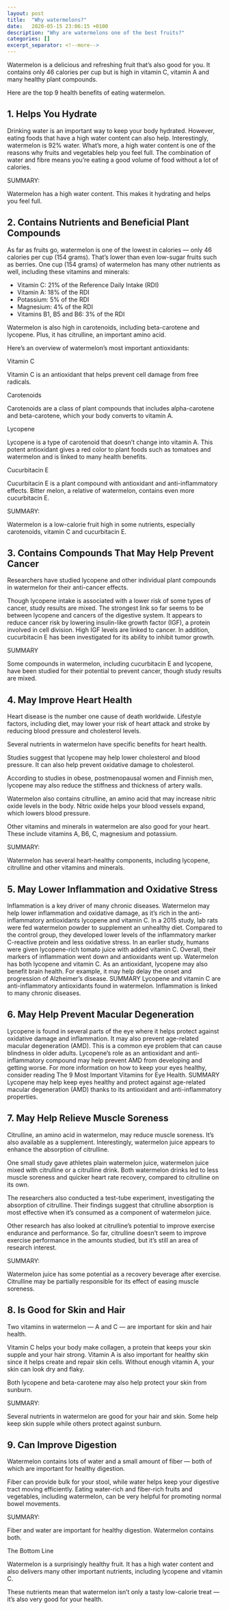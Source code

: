 ```yaml
---
layout: post
title:  "Why watermelons?"
date:   2020-05-15 23:06:15 +0100
description: "Why are watermelons one of the best fruits?"
categories: []
excerpt_separator: <!--more-->
---
```


Watermelon is a delicious and refreshing fruit that’s also good for you.
It contains only 46 calories per cup but is high in vitamin C, vitamin A and many healthy plant compounds.

Here are the top 9 health benefits of eating watermelon.

## 1. Helps You Hydrate
Drinking water is an important way to keep your body hydrated. However, eating foods that have a high water content can also help. Interestingly, watermelon is 92% water. What’s more, a high water content is one of the reasons why fruits and vegetables help you feel full. The combination of water and fibre means you’re eating a good volume of food without a lot of calories.

SUMMARY:

Watermelon has a high water content. This makes it hydrating and helps you feel full.

## 2. Contains Nutrients and Beneficial Plant Compounds
As far as fruits go, watermelon is one of the lowest in calories — only 46 calories per cup (154 grams). That’s lower than even low-sugar fruits such as berries. One cup (154 grams) of watermelon has many other nutrients as well, including these vitamins and minerals:
- Vitamin C: 21% of the Reference Daily Intake (RDI)
- Vitamin A: 18% of the RDI
- Potassium: 5% of the RDI
- Magnesium: 4% of the RDI
- Vitamins B1, B5 and B6: 3% of the RDI

Watermelon is also high in carotenoids, including beta-carotene and lycopene. Plus, it has citrulline, an important amino acid.

Here’s an overview of watermelon’s most important antioxidants:

Vitamin C

Vitamin C is an antioxidant that helps prevent cell damage from free radicals.

Carotenoids

Carotenoids are a class of plant compounds that includes alpha-carotene and beta-carotene, which your body converts to vitamin A.

Lycopene

Lycopene is a type of carotenoid that doesn’t change into vitamin A. This potent antioxidant gives a red color to plant foods such as tomatoes and watermelon and is linked to many health benefits.

Cucurbitacin E

Cucurbitacin E is a plant compound with antioxidant and anti-inflammatory effects. Bitter melon, a relative of watermelon, contains even more cucurbitacin E.

SUMMARY:

Watermelon is a low-calorie fruit high in some nutrients, especially carotenoids, vitamin C and cucurbitacin E.

## 3. Contains Compounds That May Help Prevent Cancer
Researchers have studied lycopene and other individual plant compounds in watermelon for their anti-cancer effects.

Though lycopene intake is associated with a lower risk of some types of cancer, study results are mixed. The strongest link so far seems to be between lycopene and cancers of the digestive system. It appears to reduce cancer risk by lowering insulin-like growth factor (IGF), a protein involved in cell division. High IGF levels are linked to cancer. In addition, cucurbitacin E has been investigated for its ability to inhibit tumor growth.

SUMMARY

Some compounds in watermelon, including cucurbitacin E and lycopene, have been studied for their potential to prevent cancer, though study results are mixed.
<!--more-->

## 4. May Improve Heart Health
Heart disease is the number one cause of death worldwide.
Lifestyle factors, including diet, may lower your risk of heart attack and stroke by reducing blood pressure and cholesterol levels.

Several nutrients in watermelon have specific benefits for heart health.

Studies suggest that lycopene may help lower cholesterol and blood pressure. It can also help prevent oxidative damage to cholesterol.

According to studies in obese, postmenopausal women and Finnish men, lycopene may also reduce the stiffness and thickness of artery walls.

Watermelon also contains citrulline, an amino acid that may increase nitric oxide levels in the body. Nitric oxide helps your blood vessels expand, which lowers blood pressure.

Other vitamins and minerals in watermelon are also good for your heart. These include vitamins A, B6, C, magnesium and potassium.

SUMMARY:

Watermelon has several heart-healthy components, including lycopene, citrulline and other vitamins and minerals.

## 5. May Lower Inflammation and Oxidative Stress
Inflammation is a key driver of many chronic diseases.
Watermelon may help lower inflammation and oxidative damage, as it’s rich in the anti-inflammatory antioxidants lycopene and vitamin C.
In a 2015 study, lab rats were fed watermelon powder to supplement an unhealthy diet. Compared to the control group, they developed lower levels of the inflammatory marker C-reactive protein and less oxidative stress.
In an earlier study, humans were given lycopene-rich tomato juice with added vitamin C. Overall, their markers of inflammation went down and antioxidants went up. Watermelon has both lycopene and vitamin C.
As an antioxidant, lycopene may also benefit brain health. For example, it may help delay the onset and progression of Alzheimer’s disease.
SUMMARY
Lycopene and vitamin C are anti-inflammatory antioxidants found in watermelon. Inflammation is linked to many chronic diseases.

## 6. May Help Prevent Macular Degeneration
Lycopene is found in several parts of the eye where it helps protect against oxidative damage and inflammation.
It may also prevent age-related macular degeneration (AMD). This is a common eye problem that can cause blindness in older adults.
Lycopene’s role as an antioxidant and anti-inflammatory compound may help prevent AMD from developing and getting worse.
For more information on how to keep your eyes healthy, consider reading The 9 Most Important Vitamins for Eye Health.
SUMMARY
Lycopene may help keep eyes healthy and protect against age-related macular degeneration (AMD) thanks to its antioxidant and anti-inflammatory properties.

## 7. May Help Relieve Muscle Soreness
Citrulline, an amino acid in watermelon, may reduce muscle soreness. It’s also available as a supplement.
Interestingly, watermelon juice appears to enhance the absorption of citrulline.

One small study gave athletes plain watermelon juice, watermelon juice mixed with citrulline or a citrulline drink. Both watermelon drinks led to less muscle soreness and quicker heart rate recovery, compared to citrulline on its own.

The researchers also conducted a test-tube experiment, investigating the absorption of citrulline. Their findings suggest that citrulline absorption is most effective when it’s consumed as a component of watermelon juice.

Other research has also looked at citrulline’s potential to improve exercise endurance and performance.
So far, citrulline doesn’t seem to improve exercise performance in the amounts studied, but it’s still an area of research interest.

SUMMARY:

Watermelon juice has some potential as a recovery beverage after exercise. Citrulline may be partially responsible for its effect of easing muscle soreness.

## 8. Is Good for Skin and Hair
Two vitamins in watermelon — A and C — are important for skin and hair health.

Vitamin C helps your body make collagen, a protein that keeps your skin supple and your hair strong.
Vitamin A is also important for healthy skin since it helps create and repair skin cells. Without enough vitamin A, your skin can look dry and flaky.

Both lycopene and beta-carotene may also help protect your skin from sunburn.

SUMMARY:

Several nutrients in watermelon are good for your hair and skin. Some help keep skin supple while others protect against sunburn.

## 9. Can Improve Digestion
Watermelon contains lots of water and a small amount of fiber — both of which are important for healthy digestion.

Fiber can provide bulk for your stool, while water helps keep your digestive tract moving efficiently.
Eating water-rich and fiber-rich fruits and vegetables, including watermelon, can be very helpful for promoting normal bowel movements.

SUMMARY:

Fiber and water are important for healthy digestion. Watermelon contains both.

The Bottom Line

Watermelon is a surprisingly healthy fruit. It has a high water content and also delivers many other important nutrients, including lycopene and vitamin C.

These nutrients mean that watermelon isn’t only a tasty low-calorie treat — it’s also very good for your health.